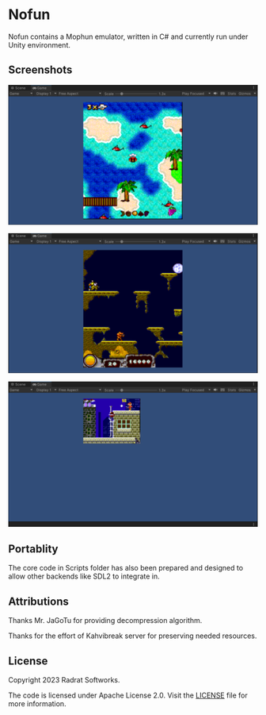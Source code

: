 # Nofun

Nofun contains a Mophun emulator, written in C# and currently run under Unity environment.

## Screenshots

![Jeff](Screenshots/jeff.png)

![HoneyCave 2](Screenshots/honey_cave_2.png)

![Burp City](Screenshots/bcd.png)

## Portablity

The core code in Scripts folder has also been prepared and designed to allow other backends like SDL2 to integrate in.

## Attributions

Thanks Mr. JaGoTu for providing decompression algorithm.

Thanks for the effort of Kahvibreak server for preserving needed resources.

## License

Copyright 2023 Radrat Softworks.

The code is licensed under Apache License 2.0. Visit the [LICENSE](LICENSE) file for more information.
